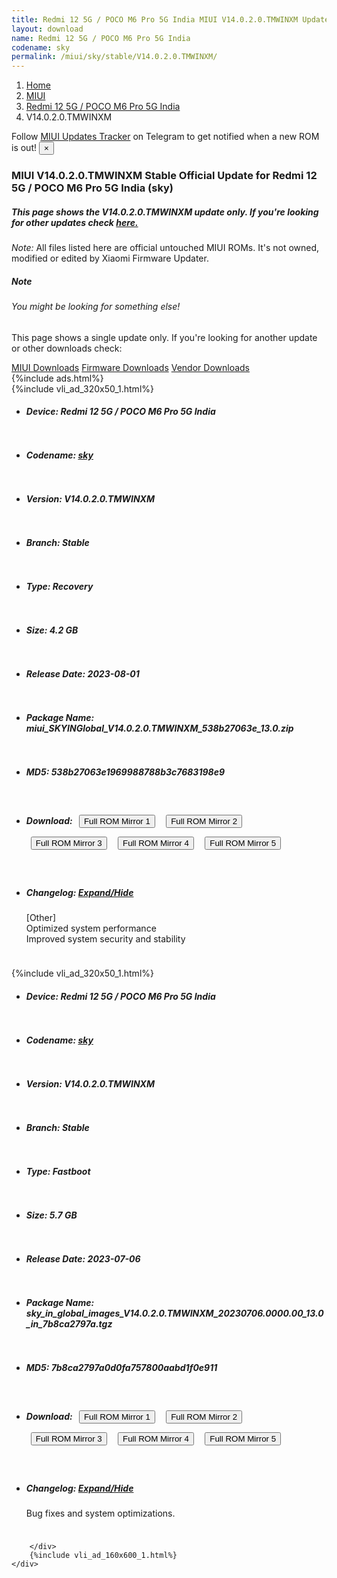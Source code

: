 ```yaml
---
title: Redmi 12 5G / POCO M6 Pro 5G India MIUI V14.0.2.0.TMWINXM Update
layout: download
name: Redmi 12 5G / POCO M6 Pro 5G India
codename: sky
permalink: /miui/sky/stable/V14.0.2.0.TMWINXM/
---
```

<nav aria-label="breadcrumb">
    <ol class="breadcrumb">
        <li class="breadcrumb-item"><a href="/">Home</a></li>
        <li class="breadcrumb-item"><a href="/miui/">MIUI</a></li>
        <li class="breadcrumb-item"><a href="/miui/sky/">Redmi 12 5G / POCO M6 Pro 5G India</a></li>
        <li class="breadcrumb-item active" aria-current="page">V14.0.2.0.TMWINXM</li>
    </ol>
</nav>
<div class="alert alert-primary alert-dismissible fade show" role="alert">
    Follow <a href="https://t.me/MIUIUpdatesTracker" class="alert-link">MIUI Updates Tracker</a> on Telegram to get
    notified when a new ROM is out!
    <button type="button" class="close" data-dismiss="alert" aria-label="Close">
        <span aria-hidden="true">&times;</span>
    </button>
</div>
<div class="col-12 mx-auto">
    <h3 class="title bg-light p-2 rounded">MIUI V14.0.2.0.TMWINXM Stable Official Update for Redmi 12 5G / POCO M6 Pro 5G India (sky)</h3>
    <h5>This page shows the V14.0.2.0.TMWINXM update only. If you're looking for other updates check
        <a href="/miui/sky/">here.</a></h5>
    <p><i>Note: </i>All files listed here are official untouched MIUI ROMs.
        It's not owned, modified or edited by Xiaomi Firmware Updater.</p>
    <div class="card">
        <div class="card-body">
            <h5 class="card-title">Note</h5>
            <h6 class="card-subtitle mb-2 text-muted">You might be looking for something else!</h6>
            <p class="card-text">This page shows a single update only.
                If you're looking for another update or other downloads check:</p>
            <a href="/miui/" class="card-link">MIUI Downloads</a>
            <a href="/firmware/" class="card-link">Firmware Downloads</a>
            <a href="/vendor/" class="card-link">Vendor Downloads</a>
        </div>
    </div>
    {%include ads.html%}
    <div class="row justify-content-center">
        <div class="col-10" id="downloads">
                    <div class="card card-body">
            {%include vli_ad_320x50_1.html%}
            <ul class="list-unstyled">
                <li style="padding-bottom: 10px;">
                    <h5><b>Device: </b>Redmi 12 5G / POCO M6 Pro 5G India</h5>
                </li>
                <li style="padding-bottom: 10px;">
                    <h5><b>Codename: </b> <a href="/miui/sky/" target="_blank">sky</a> </h5>
                </li>
                <li style="padding-bottom: 10px;">
                    <h5><b>Version: </b>V14.0.2.0.TMWINXM</h5>
                </li>
                <li style="padding-bottom: 10px;">
                    <h5><b>Branch: </b>Stable</h5>
                </li>
                <li style="padding-bottom: 10px;">
                    <h5><b>Type: </b>Recovery</h5>
                </li>
                <li style="padding-bottom: 10px;">
                    <h5><b>Size: </b>4.2 GB</h5>
                </li>
                <li style="padding-bottom: 10px;">
                    <h5><b>Release Date: </b>2023-08-01</h5>
                </li>
                <li style="padding-bottom: 10px;">
                    <h5><b>Package Name: </b><span id="filename" class="text-dark">miui_SKYINGlobal_V14.0.2.0.TMWINXM_538b27063e_13.0.zip</span></h5>
                </li>
                <li style="padding-bottom: 10px;">
                    <h5><b>MD5: </b><span id="md5" class="text-muted">538b27063e1969988788b3c7683198e9</span></h5>
                </li>
                <li style="padding-bottom: 10px;">
                    <h5><b>Download: </b> <button type="button" id="download" class="btn btn-primary" style="margin: 7px;" onclick="window.open('https://cdn-ota.azureedge.net/V14.0.2.0.TMWINXM/miui_SKYINGlobal_V14.0.2.0.TMWINXM_538b27063e_13.0.zip', '_blank');"><i class="fa fa-download"></i> Full ROM Mirror 1</button> <button type="button" id="download" class="btn btn-primary" style="margin: 7px;" onclick="window.open('https://bn.d.miui.com/V14.0.2.0.TMWINXM/miui_SKYINGlobal_V14.0.2.0.TMWINXM_538b27063e_13.0.zip', '_blank');"><i class="fa fa-download"></i> Full ROM Mirror 2</button> <button type="button" id="download" class="btn btn-primary" style="margin: 7px;" onclick="window.open('https://ks3orig.bigota.d.miui.com/V14.0.2.0.TMWINXM/miui_SKYINGlobal_V14.0.2.0.TMWINXM_538b27063e_13.0.zip', '_blank');"><i class="fa fa-download"></i> Full ROM Mirror 3</button> <button type="button" id="download" class="btn btn-primary" style="margin: 7px;" onclick="window.open('https://airtel.bigota.d.miui.com/V14.0.2.0.TMWINXM/miui_SKYINGlobal_V14.0.2.0.TMWINXM_538b27063e_13.0.zip', '_blank');"><i class="fa fa-download"></i> Full ROM Mirror 4</button> <button type="button" id="download" class="btn btn-primary" style="margin: 7px;" onclick="window.open('https://hugeota.d.miui.com/V14.0.2.0.TMWINXM/miui_SKYINGlobal_V14.0.2.0.TMWINXM_538b27063e_13.0.zip', '_blank');"><i class="fa fa-download"></i> Full ROM Mirror 5</button></h5>
                </li>
                <li style="padding-bottom: 10px;">
                    <h5><b>Changelog: </b><a href="#sky_1_changelog" data-toggle="collapse" role="button"
                            aria-expanded="false" aria-controls="sky_1_changelog"> <i class="fa fa-arrow-down"
                                aria-hidden="true"></i> Expand/Hide</a></h5>
                    <div class="collapse" id="sky_1_changelog">
                        <p id="changelog_text">[Other]<br>Optimized system performance<br>Improved system security and stability</p>
                    </div>
                </li>
            </ul>
        </div>
        <div class="card card-body">
            {%include vli_ad_320x50_1.html%}
            <ul class="list-unstyled">
                <li style="padding-bottom: 10px;">
                    <h5><b>Device: </b>Redmi 12 5G / POCO M6 Pro 5G India</h5>
                </li>
                <li style="padding-bottom: 10px;">
                    <h5><b>Codename: </b> <a href="/miui/sky/" target="_blank">sky</a> </h5>
                </li>
                <li style="padding-bottom: 10px;">
                    <h5><b>Version: </b>V14.0.2.0.TMWINXM</h5>
                </li>
                <li style="padding-bottom: 10px;">
                    <h5><b>Branch: </b>Stable</h5>
                </li>
                <li style="padding-bottom: 10px;">
                    <h5><b>Type: </b>Fastboot</h5>
                </li>
                <li style="padding-bottom: 10px;">
                    <h5><b>Size: </b>5.7 GB</h5>
                </li>
                <li style="padding-bottom: 10px;">
                    <h5><b>Release Date: </b>2023-07-06</h5>
                </li>
                <li style="padding-bottom: 10px;">
                    <h5><b>Package Name: </b><span id="filename" class="text-dark">sky_in_global_images_V14.0.2.0.TMWINXM_20230706.0000.00_13.0_in_7b8ca2797a.tgz</span></h5>
                </li>
                <li style="padding-bottom: 10px;">
                    <h5><b>MD5: </b><span id="md5" class="text-muted">7b8ca2797a0d0fa757800aabd1f0e911</span></h5>
                </li>
                <li style="padding-bottom: 10px;">
                    <h5><b>Download: </b> <button type="button" id="download" class="btn btn-primary" style="margin: 7px;" onclick="window.open('https://cdn-ota.azureedge.net/V14.0.2.0.TMWINXM/sky_in_global_images_V14.0.2.0.TMWINXM_20230706.0000.00_13.0_in_7b8ca2797a.tgz', '_blank');"><i class="fa fa-download"></i> Full ROM Mirror 1</button> <button type="button" id="download" class="btn btn-primary" style="margin: 7px;" onclick="window.open('https://bn.d.miui.com/V14.0.2.0.TMWINXM/sky_in_global_images_V14.0.2.0.TMWINXM_20230706.0000.00_13.0_in_7b8ca2797a.tgz', '_blank');"><i class="fa fa-download"></i> Full ROM Mirror 2</button> <button type="button" id="download" class="btn btn-primary" style="margin: 7px;" onclick="window.open('https://ks3orig.bigota.d.miui.com/V14.0.2.0.TMWINXM/sky_in_global_images_V14.0.2.0.TMWINXM_20230706.0000.00_13.0_in_7b8ca2797a.tgz', '_blank');"><i class="fa fa-download"></i> Full ROM Mirror 3</button> <button type="button" id="download" class="btn btn-primary" style="margin: 7px;" onclick="window.open('https://airtel.bigota.d.miui.com/V14.0.2.0.TMWINXM/sky_in_global_images_V14.0.2.0.TMWINXM_20230706.0000.00_13.0_in_7b8ca2797a.tgz', '_blank');"><i class="fa fa-download"></i> Full ROM Mirror 4</button> <button type="button" id="download" class="btn btn-primary" style="margin: 7px;" onclick="window.open('https://hugeota.d.miui.com/V14.0.2.0.TMWINXM/sky_in_global_images_V14.0.2.0.TMWINXM_20230706.0000.00_13.0_in_7b8ca2797a.tgz', '_blank');"><i class="fa fa-download"></i> Full ROM Mirror 5</button></h5>
                </li>
                <li style="padding-bottom: 10px;">
                    <h5><b>Changelog: </b><a href="#sky_2_changelog" data-toggle="collapse" role="button"
                            aria-expanded="false" aria-controls="sky_2_changelog"> <i class="fa fa-arrow-down"
                                aria-hidden="true"></i> Expand/Hide</a></h5>
                    <div class="collapse" id="sky_2_changelog">
                        <p id="changelog_text">Bug fixes and system optimizations.</p>
                    </div>
                </li>
            </ul>
        </div>

        </div>
        {%include vli_ad_160x600_1.html%}
    </div>
</div>
